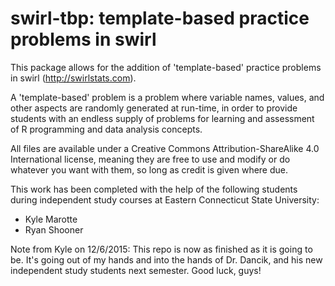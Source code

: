 # swirl-tbp: template-based practice problems in swirl

This package allows for the addition of 'template-based' practice problems in swirl (http://swirlstats.com).

A 'template-based' problem is a problem where variable names, values, and other aspects are randomly generated at run-time, in order to provide students with an endless supply of problems for learning and assessment of R programming and data analysis concepts.

All files are available under a Creative Commons Attribution-ShareAlike 4.0 International license, meaning they are free to use and modify or do whatever you want with them, so long as credit is given where due.  

This work has been completed with the help of the following students during independent study courses at Eastern Connecticut State University:
 - Kyle Marotte
 - Ryan Shooner

Note from Kyle on 12/6/2015:  This repo is now as finished as it is going to be.  It's going out of my hands and into the hands of Dr. Dancik, and his new independent study students next semester.  Good luck, guys!


